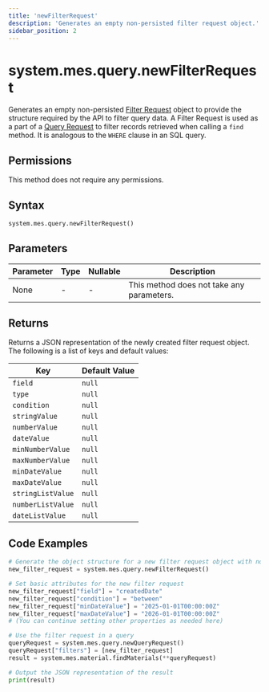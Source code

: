 ```yaml
---
title: 'newFilterRequest'
description: 'Generates an empty non-persisted filter request object.'
sidebar_position: 2
---
```


# system.mes.query.newFilterRequest

Generates an empty non-persisted [Filter Request](./new-filter-request) object to provide the structure required by the API
to filter query data. A Filter Request is used as a part of a [Query Request](./new-query-request) to filter records retrieved when calling a
`find` method. It is analogous to the `WHERE` clause in an SQL query.

## Permissions

This method does not require any permissions.

## Syntax

```python
system.mes.query.newFilterRequest()
```

## Parameters

| Parameter | Type | Nullable | Description                               |
| --------- | ---- | -------- | ----------------------------------------- |
| None      | -    | -        | This method does not take any parameters. |

## Returns

Returns a JSON representation of the newly created filter request object. The following is a list of keys and default values:

| Key               | Default Value |
| ----------------- | ------------- |
| `field`           | `null`        |
| `type`            | `null`        |
| `condition`       | `null`        |
| `stringValue`     | `null`        |
| `numberValue`     | `null`        |
| `dateValue`       | `null`        |
| `minNumberValue`  | `null`        |
| `maxNumberValue`  | `null`        |
| `minDateValue`    | `null`        |
| `maxDateValue`    | `null`        |
| `stringListValue` | `null`        |
| `numberListValue` | `null`        |
| `dateListValue`   | `null`        |

## Code Examples

```python
# Generate the object structure for a new filter request object with no initial arguments
new_filter_request = system.mes.query.newFilterRequest()

# Set basic attributes for the new filter request
new_filter_request["field"] = "createdDate"
new_filter_request["condition"] = "between"
new_filter_request["minDateValue"] = "2025-01-01T00:00:00Z"
new_filter_request["maxDateValue"] = "2026-01-01T00:00:00Z"
# (You can continue setting other properties as needed here)

# Use the filter request in a query
queryRequest = system.mes.query.newQueryRequest()
queryRequest["filters"] = [new_filter_request]
result = system.mes.material.findMaterials(**queryRequest)

# Output the JSON representation of the result
print(result)
```

